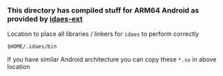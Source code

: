 ### This directory has compiled stuff for ARM64 Android as provided by [idaes-ext](https://github.com/IDAES/idaes-ext)

Location to place all libraries / linkers for `idaes` to perform correctly 
```
$HOME/.idaes/bin
```
If you have similar Android architecture you can copy these `*.so` in above location
